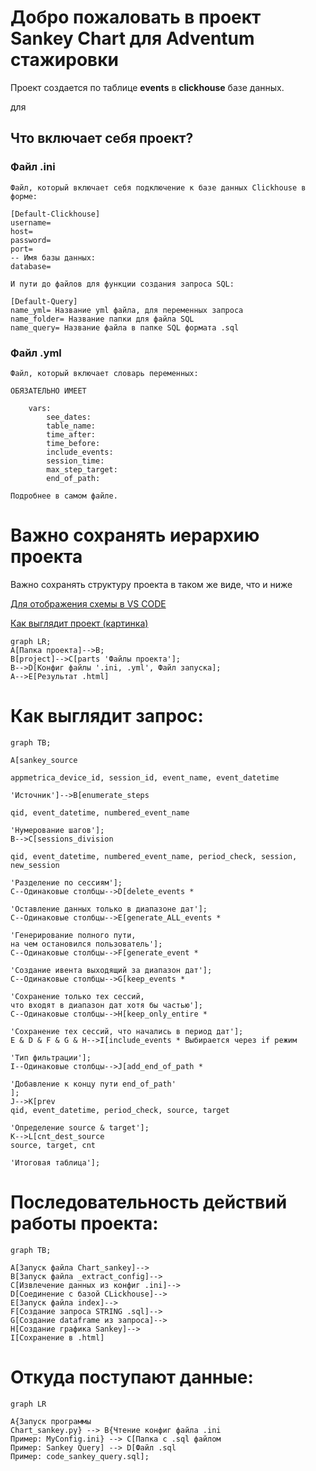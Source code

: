 # Добро пожаловать в проект Sankey Chart для Adventum стажировки

Проект создается по таблице **events** в **clickhouse** базе данных.

для

## Что включает себя проект?

### Файл .ini

    Файл, который включает себя подключение к базе данных Clickhouse в форме:
    
    [Default-Clickhouse]
    username=
    host=
    password=
    port=
    -- Имя базы данных:
    database=

    И пути до файлов для функции создания запроса SQL:

    [Default-Query]
    name_yml= Название yml файла, для переменных запроса
    name_folder= Название папки для файла SQL
    name_query= Название файла в папке SQL формата .sql

### Файл .yml

    Файл, который включает словарь переменных:

    ОБЯЗАТЕЛЬНО ИМЕЕТ

        vars:
            see_dates:
            table_name:
            time_after:
            time_before:
            include_events:
            session_time:
            max_step_target:
            end_of_path:

    Подробнее в самом файле.

# Важно сохранять иерархию проекта

Важно сохранять структуру проекта в таком же виде, что и ниже

[Для отображения схемы в VS CODE](https://marketplace.visualstudio.com/items?itemName=bierner.markdown-mermaid)

[Как выглядит проект (картинка)](project/parts/png_md/Как%20выглядит%20проект.png)

```mermaid
graph LR;
A[Папка проекта]-->B; 
B[project]-->C[parts 'Файлы проекта'];
B-->D[Конфиг файлы '.ini, .yml', Файл запуска];
A-->E[Результат .html]
```

# Как выглядит запрос:

```mermaid
graph TB;

A[sankey_source 

appmetrica_device_id, session_id, event_name, event_datetime

'Источник']-->B[enumerate_steps 

qid, event_datetime, numbered_event_name 

'Нумерование шагов'];
B-->C[sessions_division 

qid, event_datetime, numbered_event_name, period_check, session, new_session

'Разделение по сессиям'];
C--Одинаковые столбцы-->D[delete_events *

'Оставление данных только в диапазоне дат'];
C--Одинаковые столбцы-->E[generate_ALL_events *

'Генерирование полного пути,
на чем остановился пользователь'];
C--Одинаковые столбцы-->F[generate_event *

'Создание ивента выходящий за диапазон дат'];
C--Одинаковые столбцы-->G[keep_events * 

'Сохранение только тех сессий,
что входят в диапазон дат хотя бы частью'];
C--Одинаковые столбцы-->H[keep_only_entire * 

'Сохранение тех сессий, что начались в период дат'];
E & D & F & G & H-->I[include_events * Выбирается через if режим 

'Тип фильтрации'];
I--Одинаковые столбцы-->J[add_end_of_path *

'Добавление к концу пути end_of_path'
];
J-->K[prev
qid, event_datetime, period_check, source, target

'Определение source & target'];
K-->L[cnt_dest_source
source, target, cnt

'Итоговая таблица'];
```

# Последовательность действий работы проекта:

```mermaid
graph TB;

A[Запуск файла Chart_sankey]-->
B[Запуск файла _extract_config]-->
C[Извлечение данных из конфиг .ini]-->
D[Соединение с базой CLickhouse]-->
E[Запуск файла index]-->
F[Создание запроса STRING .sql]-->
G[Создание dataframe из запроса]-->
H[Создание графика Sankey]-->
I[Сохранение в .html]
```

# Откуда поступают данные:

```mermaid
graph LR

A{Запуск программы
Chart_sankey.py} --> B{Чтение конфиг файла .ini
Пример: MyConfig.ini} --> C[Папка с .sql файлом
Пример: Sankey Query] --> D[Файл .sql
Пример: code_sankey_query.sql];

```